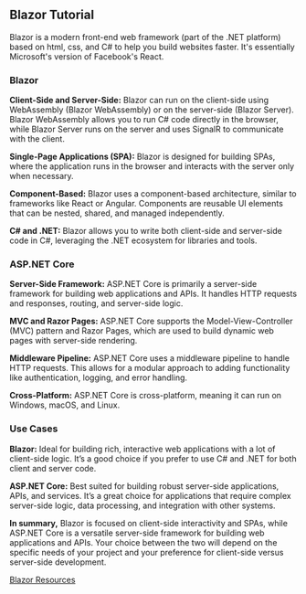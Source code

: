 <h2>Blazor Tutorial</h2>

Blazor is a modern front-end web framework (part of the .NET platform) based on html, css, and C# to help you build websites faster. It's essentially Microsoft's version of Facebook's React.

<h3>Blazor</h3>
<p><strong>Client-Side and Server-Side:</strong> Blazor can run on the client-side using WebAssembly (Blazor WebAssembly) or on the server-side (Blazor Server). Blazor WebAssembly allows you to run C# code directly in the browser, while Blazor Server runs on the server and uses SignalR to communicate with the client.</p>
<p><strong>Single-Page Applications (SPA):</strong> Blazor is designed for building SPAs, where the application runs in the browser and interacts with the server only when necessary.</p>
<p><strong>Component-Based:</strong> Blazor uses a component-based architecture, similar to frameworks like React or Angular. Components are reusable UI elements that can be nested, shared, and managed independently.</p>
<p><strong>C# and .NET:</strong> Blazor allows you to write both client-side and server-side code in C#, leveraging the .NET ecosystem for libraries and tools.</p>

<h3>ASP.NET Core</h3>
<p><strong>Server-Side Framework:</strong> ASP.NET Core is primarily a server-side framework for building web applications and APIs. It handles HTTP requests and responses, routing, and server-side logic.</p>
<p><strong>MVC and Razor Pages:</strong> ASP.NET Core supports the Model-View-Controller (MVC) pattern and Razor Pages, which are used to build dynamic web pages with server-side rendering.</p>
<p><strong>Middleware Pipeline:</strong> ASP.NET Core uses a middleware pipeline to handle HTTP requests. This allows for a modular approach to adding functionality like authentication, logging, and error handling.</p>
<p><strong>Cross-Platform:</strong> ASP.NET Core is cross-platform, meaning it can run on Windows, macOS, and Linux.</p>

<h3>Use Cases</h3>
<p><strong>Blazor:</strong> Ideal for building rich, interactive web applications with a lot of client-side logic. It’s a good choice if you prefer to use C# and .NET for both client and server code.</p>
<p><strong>ASP.NET Core:</strong> Best suited for building robust server-side applications, APIs, and services. It’s a great choice for applications that require complex server-side logic, data processing, and integration with other systems.</p>

<p><strong>In summary,</strong> Blazor is focused on client-side interactivity and SPAs, while ASP.NET Core is a versatile server-side framework for building web applications and APIs. Your choice between the two will depend on the specific needs of your project and your preference for client-side versus server-side development.</p>

[Blazor Resources](https://dotnet.microsoft.com/en-us/learn/front-end-web-dev)
